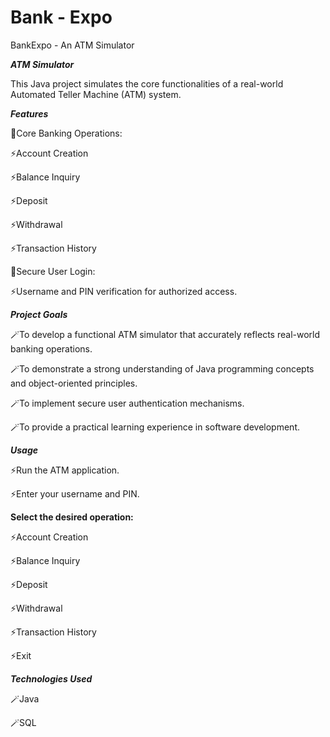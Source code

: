 # Bank - Expo
BankExpo - An ATM Simulator 

***ATM Simulator***


This Java project simulates the core functionalities of a real-world Automated Teller Machine (ATM) system.


***Features***

🎯Core Banking Operations:

⚡Account Creation

⚡Balance Inquiry

⚡Deposit

⚡Withdrawal

⚡Transaction History


🎯Secure User Login:

⚡Username and PIN verification for authorized access.


***Project Goals***

🪄To develop a functional ATM simulator that accurately reflects real-world banking operations.

🪄To demonstrate a strong understanding of Java programming concepts and object-oriented principles.

🪄To implement secure user authentication mechanisms.

🪄To provide a practical learning experience in software development.


***Usage***

⚡Run the ATM application.

⚡Enter your username and PIN.

****Select the desired operation:****

⚡Account Creation

⚡Balance Inquiry

⚡Deposit

⚡Withdrawal

⚡Transaction History

⚡Exit

***Technologies Used***

🪄Java

🪄SQL

